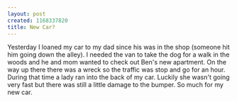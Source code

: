 ```yaml
--- 
layout: post
created: 1168337820
title: New Car?
---
```

Yesterday I loaned my car to my dad since his was in the shop (someone hit him going down the alley).  I needed the van to take the dog for a walk in the woods and he and mom wanted to check out Ben's new apartment.   On the way up there there was a wreck so the traffic was stop and go for an hour.  During that time a lady ran into the back of my car.  Luckily she wasn't going very fast but there was still a little damage to the bumper.  So much for my new car.
